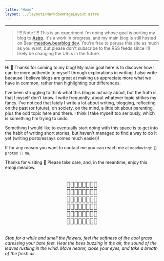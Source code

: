 ```yaml
---
title: 'Home'
layout: ../layouts/MarkdownPageLayout.astro
---
```


---

> !!!! Note !!!! This is an experiment I'm doing whose goal is porting my blog to [Astro](https://astro.build/). It's a work in progress, and my main blog is still hosted on Bear [meadow.bearblog.dev](https://meadow.bearblog.dev/). You're free to peruse this site as much as you want, but please don't subscribe to the RSS feeds since I'll likely be changing the URLs in the future. 

---

Hi 🍃 Thanks for coming to my blog! My main goal here is to discover how I can be more authentic to myself through explorations in writing. I also write because I believe blogs are great at making us appreciate more what we have in common, rather than highlighting our differences.

I've been struggling to think what this blog is actually about, but the truth is that I myself don't know. I write frequently, about whatever topic strikes my fancy. I've noticed that lately I write a lot about writing, blogging, reflecting on the past (or future), on society, on the mind, a little bit about parenting, plus the odd topic here and there. I think I take myself too seriously, which is something I'm trying to undo.

Something I would like to eventually start doing with this space is to get into the habit of writing short stories, but haven't managed to find a way to do it yet (writing posts/essays comes much easier)!

If for any reason you want to contact me you can reach me at `meadowingc 🦆 proton 🔮 me`. 

Thanks for visiting 🤗 Please take care, and, in the meantime, enjoy this emoji meadow. 

<div style="font-size: 1.5em;text-align: center;" >
<div style="display: inline-block;font-family: monospace, monospace;width: 100%;">
<pre>
🌿🌳🌳🌳🌳🌳🌳🥕
🌲🍄🌳🦡🌳🌲🌳🐝
🌳🐁🌱🌳🍂🌳🌳🌳
🐌🌿🌳🌳🍄🐌🌳🌳
🌳🦔🌳🌲🌳🌳🦇🌳
🍄🌳🌳🦡🌳🌱🌲🐢
</pre>
</div>
</div>

_Stop for a while and smell the flowers, feel the softness of the cool grass caressing your bare feet. Hear the bees buzzing in the air, the sound of the leaves rustling in the wind. Move nearer, close your eyes, and take a breath of the fresh air._

<!--
<div style="text-align:center; width: 100%;">
<img style="max-width: 14em;" alt="Fire gif" src="https://bear-images.sfo2.cdn.digitaloceanspaces.com/meadow-1700173251-0.gif">
</div>

_Here friend, come warm yourself by the fire. Stop for a while and feel the cool grass beneath your bare feet. Hear the bees buzzing in the air, the sound of the leaves rustling in the wind, and the crackling flames._
-->


